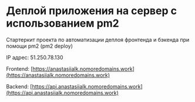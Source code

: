 # Деплой приложения на сервер с использованием pm2

Стартеркит проекта по автоматизации деплоя фронтенда и бэкенда при помощи pm2 (pm2 deploy)

IP адрес: 51.250.78.130

Frontend: [https://anastasiialk.nomoredomains.work](https://anastasiialk.nomoredomains.work)

Backend: [https://api.anastasiialk.nomoredomains.work](https://api.anastasiialk.nomoredomains.work)
